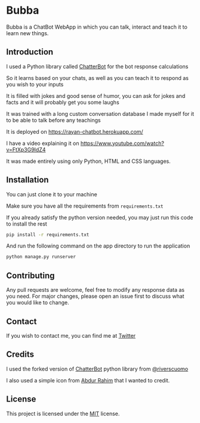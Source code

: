 # Bubba
Bubba is a ChatBot WebApp in which you can talk, interact and teach it to learn new things.

## Introduction
I used a Python library called [ChatterBot](https://github.com/gunthercox/ChatterBot) for the bot response calculations

So it learns based on your chats, as well as you can teach it to respond as you wish to your inputs

It is filled with jokes and good sense of humor, you can ask for jokes and facts and it will probably get you some laughs

It was trained with a long custom conversation database I made myself for it to be able to talk before any teachings

It is deployed on https://rayan-chatbot.herokuapp.com/

I have a video explaining it on https://www.youtube.com/watch?v=FtXp3G9IdZ4

It was made entirely using only Python, HTML and CSS languages.

## Installation
You can just clone it to your machine

Make sure you have all the requirements from `requirements.txt`

If you already satisfy the python version needed, you may just run this code to install the rest
```bash
pip install -r requirements.txt
```

And run the following command on the app directory to run the application
```bash
python manage.py runserver
```

## Contributing
Any pull requests are welcome, feel free to modify any response data as you need. For major changes, please open an issue first to discuss what you would like to change.

## Contact
If you wish to contact me, you can find me at [Twitter](https://twitter.com/rayan6ms)

## Credits
I used the forked version of [ChatterBot](https://github.com/gunthercox/ChatterBot) python library from [@riverscuomo](https://github.com/riverscuomo/)

I also used a simple icon from [Abdur Rahim](https://dribbble.com/itworldbd) that I wanted to credit.

## License
This project is licensed under the [MIT](https://choosealicense.com/licenses/mit/) license.
